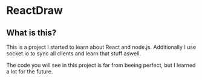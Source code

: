 # ReactDraw

## What is this?
This is a project I started to learn about React and node.js.
Additionally I use socket.io to sync all clients and learn that stuff aswell.

The code you will see in this project is far from beeing perfect, 
but I learned a lot for the future.